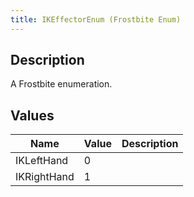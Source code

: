 ```yaml
---
title: IKEffectorEnum (Frostbite Enum)
---
```

## Description

A Frostbite enumeration.

## Values

| Name        | Value | Description |
| ----------- | ----- | ----------- |
| IKLeftHand  | 0     |             |
| IKRightHand | 1     |             |
